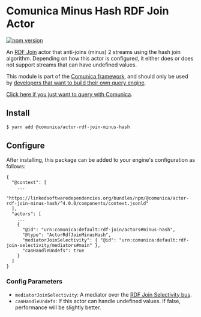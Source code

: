 # Comunica Minus Hash RDF Join Actor

[![npm version](https://badge.fury.io/js/%40comunica%2Factor-rdf-join-minus-hash.svg)](https://www.npmjs.com/package/@comunica/actor-rdf-join-minus-hash)

An [RDF Join](https://github.com/comunica/comunica/tree/master/packages/bus-rdf-join) actor that anti-joins (minus) 2 streams using the hash join algorithm.
Depending on how this actor is configured, it either does or does not support streams that can have undefined values.

This module is part of the [Comunica framework](https://github.com/comunica/comunica),
and should only be used by [developers that want to build their own query engine](https://comunica.dev/docs/modify/).

[Click here if you just want to query with Comunica](https://comunica.dev/docs/query/).

## Install

```bash
$ yarn add @comunica/actor-rdf-join-minus-hash
```

## Configure

After installing, this package can be added to your engine's configuration as follows:
```text
{
  "@context": [
    ...
    "https://linkedsoftwaredependencies.org/bundles/npm/@comunica/actor-rdf-join-minus-hash/^4.0.0/components/context.jsonld"
  ],
  "actors": [
    ...
    {
      "@id": "urn:comunica:default:rdf-join/actors#minus-hash",
      "@type": "ActorRdfJoinMinusHash",
      "mediatorJoinSelectivity": { "@id": "urn:comunica:default:rdf-join-selectivity/mediators#main" },
      "canHandleUndefs": true
    }
  ]
}
```

### Config Parameters

* `mediatorJoinSelectivity`: A mediator over the [RDF Join Selectivity bus](https://github.com/comunica/comunica/tree/master/packages/bus-rdf-join-selectivity).
* `canHandleUndefs`: If this actor can handle undefined values. If false, performance will be slightly better.
